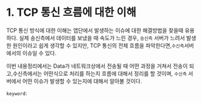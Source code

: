 # 1. TCP 통신 흐름에 대한 이해

TCP 통신 방식에 대한 이해는 앱단에서 발생하는 이슈에 대한 해결방법을 찾을때 유용하다. 실제 송신측에서 데이터를 보냈을 때 속도가 느린 경우, `송신측` 서버가 느려서 발생한 원인이라고 쉽게 생각할 수 있지만, TCP 통신의 전체 흐름을 파악한다면,`수신측`서버에서의 이슈일 수 있다.

이번 내용정리에서는 Data가 네트워크상에서 전송될 때 어떤 과정을 거쳐서 전송이 되고,수신측에서는 어떤식으로 처리를 하는지 흐름에 대해서 정리를 할 것이며, `수신측` 서버에서 어떤 이슈가 발생할 수 있는지에 대해서 알아볼 것이다.

`keyword`:
